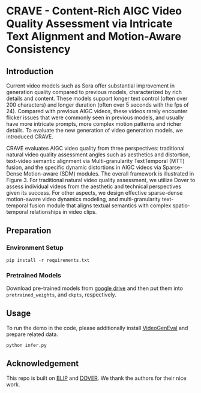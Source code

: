 # CRAVE - Content-Rich AIGC Video Quality Assessment via Intricate Text Alignment and Motion-Aware Consistency

## Introduction
Current video models such as Sora offer substantial improvement in generation quality compared to previous models, characterized by rich details and content. These models support longer text control (often over 200 characters) and longer duration (often over 5 seconds with the fps of 24). Compared with previous AIGC videos, these videos rarely encounter flicker issues that were commonly seen in previous models, and usually have more intricate prompts, more complex motion patterns and richer details.  To evaluate the new generation of video generation models, we introduced CRAVE.


CRAVE evaluates AIGC video quality from three perspectives: traditional natural video quality assessment angles such as aesthetics and distortion,
text-video semantic alignment via Multi-granularity TextTemporal (MTT) fusion, and the specific dynamic distortions in AIGC videos via Sparse-Dense Motion-aware
(SDM) modules. The overall framework is illustrated in Figure 3. For traditional natural video quality assessment, we
utilize Dover to assess individual videos from the aesthetic and technical perspectives given its success. For other aspects, we design effective sparse-dense
motion-aware video dynamics modeling, and multi-granularity text-temporal fusion module that aligns textual semantics with complex spatio-temporal relationships in video clips.


## Preparation

### Environment Setup
```
pip install -r requirements.txt
```

### Pretrained Models
Download pre-trained models from [google drive](https://drive.google.com/drive/folders/1DTHEW3pGS_6mLO1PvnXz4k0_sf3r9Oww?usp=sharing) and then put them into ``pretrained_weights``, and ``ckpts``, respectively.

## Usage
To run the demo in the code, please additionally install [VideoGenEval](https://github.com/AILab-CVC/VideoGen-Eval) and prepare related data.
```
python infer.py
```

## Acknowledgement
This repo is built on [BLIP](https://github.com/salesforce/BLIP) and [DOVER](https://github.com/VQAssessment/DOVER). We thank the authors for their nice work.

